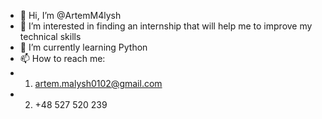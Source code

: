 - 👋 Hi, I’m @ArtemM4lysh
- 👀 I’m interested in finding an internship that will help me to improve my technical skills
- 🌱 I’m currently learning Python
- 📫 How to reach me:
- 1. artem.malysh0102@gmail.com
- 2. +48 527 520 239
